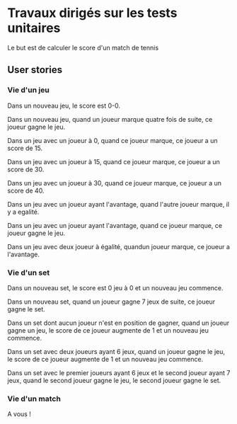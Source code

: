 Travaux dirigés sur les tests unitaires
=======================================

Le but est de calculer le score d'un match de tennis

User stories
------------

### Vie d'un jeu

Dans un nouveau jeu, le score est 0-0.

Dans un nouveau jeu, quand un joueur marque quatre fois de suite, ce joueur gagne le jeu.

Dans un jeu avec un joueur à 0, quand ce joueur marque, ce joueur a un score de 15.

Dans un jeu avec un joueur à 15, quand ce joueur marque, ce joueur a un score de 30.

Dans un jeu avec un joueur à 30, quand ce joueur marque, ce joueur a un score de 40.

Dans un jeu avec un joueur ayant l'avantage, quand l'autre joueur marque, il y a egalité.

Dans un jeu avec un joueur ayant l'avantage, quand ce joueur marque, ce joueur gagne le jeu.

Dans un jeu avec deux joueur à égalité, quandun joueur marque, ce joueur a l'avantage.

### Vie d'un set

Dans un nouveau set, le score est 0 jeu à 0 et un nouveau jeu commence.

Dans un nouveau set, quand un joueur gagne 7 jeux de suite, ce joueur gagne le set.

Dans un set dont aucun joueur n'est en position de gagner, quand un joueur gagne un jeu,
le score de ce joueur augmente de 1 et un nouveau jeu commence.

Dans un set avec deux joueurs ayant 6 jeux, quand un joueur gagne le jeu,
le score de ce joueur augmente de 1 et un nouveau jeu commence.

Dans un set avec le premier joueurs ayant 6 jeux et le second joueur ayant 7 jeux,
quand le second joueur gagne le jeu, le second joueur gagne le set.


### Vie d'un match

A vous !
